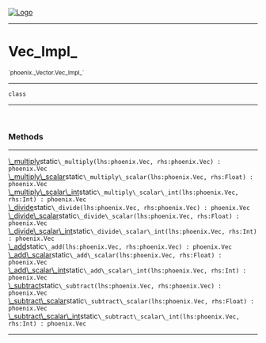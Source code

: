 
[![Logo](../../../images/logo.png)](../../../api/index.html)

---



<h1>Vec_Impl_</h1>
<small>`phoenix._Vector.Vec_Impl_`</small>



---

`class`

---

&nbsp;
&nbsp;







<h3>Methods</h3> <hr/><span class="method apipage">
            <a name="_multiply"><a class="lift" href="#_multiply">\_multiply</a></a><span class="inline-block static">static</span><code class="signature apipage">\_multiply(lhs:phoenix.Vec<span></span>, rhs:phoenix.Vec<span></span>) : phoenix.Vec</code><br/><span class="small_desc_flat"></span>
        </span>
    <span class="method apipage">
            <a name="_multiply_scalar"><a class="lift" href="#_multiply_scalar">\_multiply\_scalar</a></a><span class="inline-block static">static</span><code class="signature apipage">\_multiply\_scalar(lhs:phoenix.Vec<span></span>, rhs:Float<span></span>) : phoenix.Vec</code><br/><span class="small_desc_flat"></span>
        </span>
    <span class="method apipage">
            <a name="_multiply_scalar_int"><a class="lift" href="#_multiply_scalar_int">\_multiply\_scalar\_int</a></a><span class="inline-block static">static</span><code class="signature apipage">\_multiply\_scalar\_int(lhs:phoenix.Vec<span></span>, rhs:Int<span></span>) : phoenix.Vec</code><br/><span class="small_desc_flat"></span>
        </span>
    <span class="method apipage">
            <a name="_divide"><a class="lift" href="#_divide">\_divide</a></a><span class="inline-block static">static</span><code class="signature apipage">\_divide(lhs:phoenix.Vec<span></span>, rhs:phoenix.Vec<span></span>) : phoenix.Vec</code><br/><span class="small_desc_flat"></span>
        </span>
    <span class="method apipage">
            <a name="_divide_scalar"><a class="lift" href="#_divide_scalar">\_divide\_scalar</a></a><span class="inline-block static">static</span><code class="signature apipage">\_divide\_scalar(lhs:phoenix.Vec<span></span>, rhs:Float<span></span>) : phoenix.Vec</code><br/><span class="small_desc_flat"></span>
        </span>
    <span class="method apipage">
            <a name="_divide_scalar_int"><a class="lift" href="#_divide_scalar_int">\_divide\_scalar\_int</a></a><span class="inline-block static">static</span><code class="signature apipage">\_divide\_scalar\_int(lhs:phoenix.Vec<span></span>, rhs:Int<span></span>) : phoenix.Vec</code><br/><span class="small_desc_flat"></span>
        </span>
    <span class="method apipage">
            <a name="_add"><a class="lift" href="#_add">\_add</a></a><span class="inline-block static">static</span><code class="signature apipage">\_add(lhs:phoenix.Vec<span></span>, rhs:phoenix.Vec<span></span>) : phoenix.Vec</code><br/><span class="small_desc_flat"></span>
        </span>
    <span class="method apipage">
            <a name="_add_scalar"><a class="lift" href="#_add_scalar">\_add\_scalar</a></a><span class="inline-block static">static</span><code class="signature apipage">\_add\_scalar(lhs:phoenix.Vec<span></span>, rhs:Float<span></span>) : phoenix.Vec</code><br/><span class="small_desc_flat"></span>
        </span>
    <span class="method apipage">
            <a name="_add_scalar_int"><a class="lift" href="#_add_scalar_int">\_add\_scalar\_int</a></a><span class="inline-block static">static</span><code class="signature apipage">\_add\_scalar\_int(lhs:phoenix.Vec<span></span>, rhs:Int<span></span>) : phoenix.Vec</code><br/><span class="small_desc_flat"></span>
        </span>
    <span class="method apipage">
            <a name="_subtract"><a class="lift" href="#_subtract">\_subtract</a></a><span class="inline-block static">static</span><code class="signature apipage">\_subtract(lhs:phoenix.Vec<span></span>, rhs:phoenix.Vec<span></span>) : phoenix.Vec</code><br/><span class="small_desc_flat"></span>
        </span>
    <span class="method apipage">
            <a name="_subtract_scalar"><a class="lift" href="#_subtract_scalar">\_subtract\_scalar</a></a><span class="inline-block static">static</span><code class="signature apipage">\_subtract\_scalar(lhs:phoenix.Vec<span></span>, rhs:Float<span></span>) : phoenix.Vec</code><br/><span class="small_desc_flat"></span>
        </span>
    <span class="method apipage">
            <a name="_subtract_scalar_int"><a class="lift" href="#_subtract_scalar_int">\_subtract\_scalar\_int</a></a><span class="inline-block static">static</span><code class="signature apipage">\_subtract\_scalar\_int(lhs:phoenix.Vec<span></span>, rhs:Int<span></span>) : phoenix.Vec</code><br/><span class="small_desc_flat"></span>
        </span>
    





---

&nbsp;
&nbsp;
&nbsp;
&nbsp;